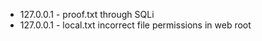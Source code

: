
- 127.0.0.1 - proof.txt through SQLi
- 127.0.0.1 - local.txt incorrect file permissions in web root
